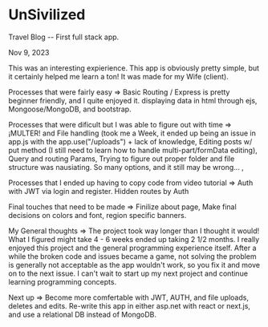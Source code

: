 # UnSivilized
Travel Blog -- First full stack app.

Nov 9, 2023

This was an interesting expierience. This app is obviously pretty simple, but it certainly helped me learn a ton!
It was made for my Wife (client).

Processes that were fairly easy => 
        Basic Routing / Express is pretty beginner friendly, and I quite enjoyed it. 
        displaying data in html through ejs, 
        Mongoose/MongoDB, 
        and bootstrap.

Processes that were dificult but I was able to figure out with time => 
        ¡MULTER! and File handling (took me a Week, it ended up being an issue in app.js with the app.use("/uploads") + lack of knowledge,
        Editing posts w/ put method (I still need to learn how to handle multi-part/formData editing),
        Query and routing Params,
        Trying to figure out proper folder and file structure was nausiating. So many options, and it still may be wrong... ,

Processes that I ended up having to copy code from video tutorial =>
        Auth with JWT via login and register. 
        Hidden routes by Auth

Final touches that need to be made =>
        Finilize about page,
        Make final decisions on colors and font,
        region specific banners.

My General thoughts =>
        The project took way longer than I thought it would! What I figured might take 4 - 6 weeks ended up taking 2 1/2 months.
        I really enjoyed this project and the general programming experience itself. After a while the broken code and issues became a game,
not solving the problem is generally not acceptable as the app wouldn't work, so you fix it and move on to the next issue.
        I can't wait to start up my next project and continue learning programming concepts.

Next up => 
        Become more comfertable with JWT, AUTH, and file uploads, deletes and edits.
        Re-write this app in either asp.net with react or next.js, and use a relational DB instead of MongoDB.
        
